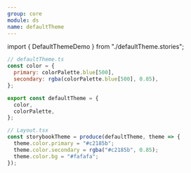 ```yaml
---
group: core
module: ds
name: defaultTheme
---
```


import { DefaultThemeDemo } from "./defaultTheme.stories";

```jsx {7}
// defaultTheme.ts
const color = {
  primary: colorPalette.blue[500],
  secondary: rgba(colorPalette.blue[500], 0.85),
};

export const defaultTheme = {
  color,
  colorPalette,
};

// Layout.tsx
const storybookTheme = produce(defaultTheme, theme => {
  theme.color.primary = "#c2185b";
  theme.color.secondary = rgba("#c2185b", 0.85);
  theme.color.bg = "#fafafa";
});
```

<DefaultThemeDemo />

<Source path="src-core/ds/defaultTheme.ts" />
